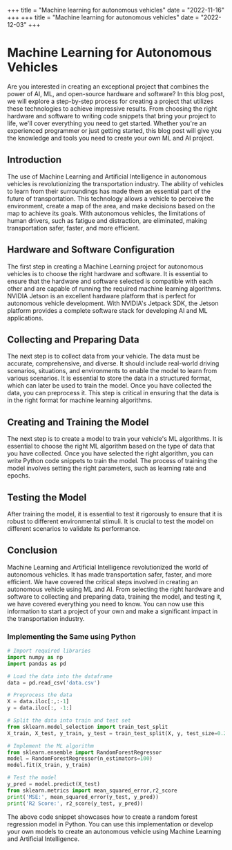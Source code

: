 +++
title = "Machine learning for autonomous vehicles"
date = "2022-11-16"
+++
+++
title = "Machine learning for autonomous vehicles"
date = "2022-12-03"
+++


# Machine Learning for Autonomous Vehicles

Are you interested in creating an exceptional project that combines the power of AI, ML, and open-source hardware and software? In this blog post, we will explore a step-by-step process for creating a project that utilizes these technologies to achieve impressive results. From choosing the right hardware and software to writing code snippets that bring your project to life, we'll cover everything you need to get started. Whether you're an experienced programmer or just getting started, this blog post will give you the knowledge and tools you need to create your own ML and AI project.

## Introduction

The use of Machine Learning and Artificial Intelligence in autonomous vehicles is revolutionizing the transportation industry. The ability of vehicles to learn from their surroundings has made them an essential part of the future of transportation. This technology allows a vehicle to perceive the environment, create a map of the area, and make decisions based on the map to achieve its goals. With autonomous vehicles, the limitations of human drivers, such as fatigue and distraction, are eliminated, making transportation safer, faster, and more efficient.

## Hardware and Software Configuration

The first step in creating a Machine Learning project for autonomous vehicles is to choose the right hardware and software. It is essential to ensure that the hardware and software selected is compatible with each other and are capable of running the required machine learning algorithms. NVIDIA Jetson is an excellent hardware platform that is perfect for autonomous vehicle development. With NVIDIA's Jetpack SDK, the Jetson platform provides a complete software stack for developing AI and ML applications.

## Collecting and Preparing Data

The next step is to collect data from your vehicle. The data must be accurate, comprehensive, and diverse. It should include real-world driving scenarios, situations, and environments to enable the model to learn from various scenarios. It is essential to store the data in a structured format, which can later be used to train the model. Once you have collected the data, you can preprocess it. This step is critical in ensuring that the data is in the right format for machine learning algorithms.

## Creating and Training the Model

The next step is to create a model to train your vehicle's ML algorithms. It is essential to choose the right ML algorithm based on the type of data that you have collected. Once you have selected the right algorithm, you can write Python code snippets to train the model. The process of training the model involves setting the right parameters, such as learning rate and epochs.

## Testing the Model

After training the model, it is essential to test it rigorously to ensure that it is robust to different environmental stimuli. It is crucial to test the model on different scenarios to validate its performance.

## Conclusion

Machine Learning and Artificial Intelligence revolutionized the world of autonomous vehicles. It has made transportation safer, faster, and more efficient. We have covered the critical steps involved in creating an autonomous vehicle using ML and AI. From selecting the right hardware and software to collecting and preparing data, training the model, and testing it, we have covered everything you need to know. You can now use this information to start a project of your own and make a significant impact in the transportation industry.

### Implementing the Same using Python

```python
# Import required libraries
import numpy as np
import pandas as pd

# Load the data into the dataframe
data = pd.read_csv('data.csv')

# Preprocess the data
X = data.iloc[:,:-1]
y = data.iloc[:, -1:]

# Split the data into train and test set
from sklearn.model_selection import train_test_split
X_train, X_test, y_train, y_test = train_test_split(X, y, test_size=0.25, random_state=42)

# Implement the ML algorithm
from sklearn.ensemble import RandomForestRegressor
model = RandomForestRegressor(n_estimators=100)
model.fit(X_train, y_train)

# Test the model
y_pred = model.predict(X_test)
from sklearn.metrics import mean_squared_error,r2_score
print('MSE:', mean_squared_error(y_test, y_pred))
print('R2 Score:', r2_score(y_test, y_pred))
``` 

The above code snippet showcases how to create a random forest regression model in Python. You can use this implementation or develop your own models to create an autonomous vehicle using Machine Learning and Artificial Intelligence.